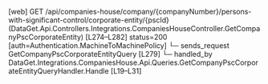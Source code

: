 [web] GET /api/companies-house/company/{companyNumber}/persons-with-significant-control/corporate-entity/{pscId}  (DataGet.Api.Controllers.Integrations.CompaniesHouseController.GetCompanyPscCorporateEntity)  [L274–L282] status=200 [auth=Authentication.MachineToMachinePolicy]
  └─ sends_request GetCompanyPscCorporateEntityQuery [L279]
    └─ handled_by DataGet.Integrations.CompaniesHouse.Api.Queries.GetCompanyPscCorporateEntityQueryHandler.Handle [L19–L31]

